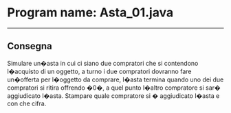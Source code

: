 # Program name: Asta_01.java
---

## Consegna

Simulare un�asta in cui ci siano due compratori che si contendono l�acquisto di un oggetto, a turno i due compratori
dovranno fare un�offerta per l�oggetto da comprare, l�asta termina quando uno dei due compratori si ritira offrendo �0�,
a quel punto l�altro compratore si sar� aggiudicato l�asta. Stampare quale compratore si � aggiudicato l�asta e con che
cifra.